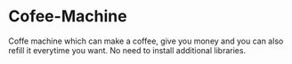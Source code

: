 # Cofee-Machine
Coffe machine which can make a coffee, give you money and you can also refill it everytime you want.
No need to install additional libraries.
